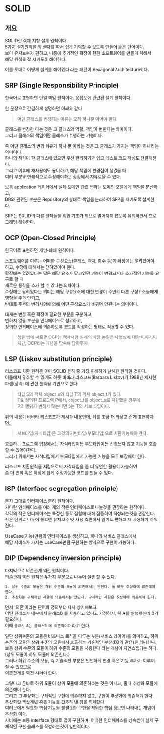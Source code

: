 # SOLID

## 개요

SOLID란 객체 지향 설계 원칙이다.  
5가지 설계원칙을 앞 글자를 따서 쉽게 기억할 수 있도록 만들어 놓은 단어이다.  
보다 유지보수가 편하고, 나중에 추가적인 확장이 편한 소프트웨어를 만들기 위해서  
해당 원칙을 잘 지키도록 해야한다.

이를 토대로 어떻게 설계를 해야겠다 라는 패턴이 Hexagonal Architecture이다.

## SRP (Single Responsibility Principle)

한국어로 표현하면 단일 책임 원칙이다. 응집도에 관련된 설계 원칙이다.

한 문장으로 간결하게 설명하면 아래와 같다

> 어떤 클래스를 변경하는 이유는 오직 하나뿐 이어야 한다.

클래스를 변경한 다는 것은 그 클래스의 역할, 책임이 변한다는 의미이다.  
그리고 클래스의 책임이란 클래스가 수행하는 기능이다.

즉 어떤 클래스의 변경 이유가 하나 뿐 이라는 것은 그 클래스가 가지는 책임이 하나라는 의미이다.  
하나의 책임이 한 클래스에 있으면 우선 관리하기가 쉽고 테스트 코드 작성도 간결해진다.  
그리고 이후에 재사용에도 용이하고, 해당 책임에 변경점이 생겼을 때  
여러 부분을 연쇄적으로 수정해야하는 상황에서 자유로울 수 있다.

보통 application 레이어에서 실제 도메인 관련 변화는 도메인 모델에게 책임을 분산하고,  
DB와 관련된 부분은 Repository의 형태로 책임을 분리하여 SRP을 지키도록 설계한다.

SRP는 SOLID의 다른 원칙들을 위한 기초가 되므로 멀어지지 않도록 유의하면서 프로그래밍 해야한다.

## OCP (Open-Closed Principle)

한국어로 표현하면 개방-폐쇄 원칙이다.

소프트웨어를 이루는 어떠한 구성요소(클래스, 객체, 함수 등)가 확장에는 열려있어야 하고, 수정에 대해서는 닫혀있어야 한다.  
확장에는 열려있다는 말은 해당 요소가 맡고있던 기능이 변경되거나 추가적인 기능을 요구로 할 때  
새로운 동작을 추가 할 수 있다는 의미이다.  
수정에는 닫혀있다는 의미는 해당 구성요소에 대한 변경이 주변의 다른 구성요소들에게 영향을 주면 안되고,  
반대로 주변의 변경사항에 의해 어떤 구성요소가 바뀌면 안된다는 의미이다.

대게는 변경 혹은 확장이 필요한 부분을 구분하고,  
변하지 않을 부분을 인터페이스로 정의하고,  
정의한 인터페이스에 의존하도록 코드를 작성하는 형태로 적용할 수 있다.

> 엉클 밥에 따르면 OCP는 객체지향 설계의 심장
> 본질은 다형성에 대한 이야기이지만, OCP라는 개념을 맘속에 담아두자

## LSP (Liskov substitution principle)

리스코프 치환 원칙은 아마 SOLID 원칙 중 가장 이해하기 난해한 원칙일 것이다.  
이름에서 유추할 수 있기도 하듯 바바라 리스코프(Barbara Liskov)가 1988년 제시한 파생(상속) 에 관한 원칙을 기반으로 한다.

> 타입 S의 객체 object_s와 타입 T의 객체 object_t가 있다.  
> T로 정의된 프로그램 P에서, object_t를 object_s로 치환했을 경우에  
> P의 행위가 변하지 않는다면 S는 T의 서브 타입이다.

위의 내용이 바바라 리스코프가 제시한 내용인데, 이를 조금 더 와닿고 쉽게 표현하자면,,

> 서브타입(자식타입)은 그것의 기반타입(부모타입)으로 치환가능해야 한다.

호출하는 프로그램 입장에서는 자식타입이든 부모타입이든 신경쓰지 않고 기능을 호출 할 수 있어야한다.  
그러기 위해서는 자식타입에서 부모타입에서 가능한 기능을 모두 보장해야 한다.

리스코프 치환원칙을 지킴으로써 자식타입을 좀 더 유연한 활용이 가능하여  
좀 더 변화 혹은 확장에 쉽게 수정가능한 코드를 만들 수 있다.

## ISP (Interface segregation principle)

문자 그대로 인터페이스 분리 원칙이다.  
커다란 인터페이스를 여러 개의 작은 인터페이스로 나눌것을 권장하는 원칙이다.  
각각의 작은 인터페이스는 특정한 동작 집합에 대해 집중하여 작성되는것을 권장한다.  
작은 단위로 나누어 놓으면 유지보수 및 사용 측면에서 읽기도 편하고 재 사용하기 쉬워진다.

UseCase(기능)만큼의 인터페이스를 생성하고, 하나의 서비스 클래스에서  
해당 서비스가 가지는 UseCase만큼 구현하는 방식으로 구현이 가능하다.

## DIP (Dependency inversion principle)

마지막으로 의존관계 역전 원칙이다.  
의존관계 역전 원칙은 두가지 부분으로 나누어 설명 할 수 있다.

    1. 상위 수준의 모듈은 하위 수준의 모듈에 의존해서는 안된다. 둘 모두 추상화에 의존해야 한다.
    2. 추상화는 구체적인 사항에 의존해서는 안된다. 구체적인 사항은 추상화에 의존해야 한다.

먼저 '의존'이라는 단어의 정의부터 다시 상기해보자.  
어떤 클래스가 내부에서 클래스B 를 사용하고 있다고 가정하자, 즉 A를 실행하는데 B가 필요하다.  
이때 `클래스 A는 클래스B 에 의존적이다` 라고 한다.

일단 상위수준의 모듈은 비즈니스 로직을 다루는 부분(서비스 레이어)를 의미하고,
하위 수준의 모듈은 상위 수준의 모듈에서 호출하는 기술적인 부분(DB와 같은)을 의미한다.
보통 상위 수준의 모듈이 하위 수준의 모듈을 사용한다 라는 개념이 자연스럽기는 하다.(상위 모듈이 하위 모듈에 의존한다.)  
그러나 하위 수준의 모듈, 즉 기술적인 부분은 빈번하게 변경 혹은 기능 추가가 이루어 질 수 있으므로  
의존관계를 역전 시켜야 한다.

그렇다고 곧바로 하위 모듈이 상위 모듈에 의존하라는 것은 아니고, 둘다 추상화 모듈에 의존해야 한다.  
그리고 그 추상화는 구체적인 구현에 의존하지 않고, 구현이 추상화에 의존해야 한다.  
추상화란 핵심개념 혹은 기능을 간추려 낸 것을 의미한다.  
여러곳에서 필요한 핵심 기능을 불필요한 구현을 제외한 핵심 정보면 나타내는 개념이 추상화 이다.  
자바에는 보통 interface 형태로 많이 구현하며, 어떠한 인터페이스를 상속받아 실제 구체적인 구현 클래스를 작성하는것이 일반적이다.
